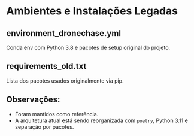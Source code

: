 # Ambientes e Instalações Legadas

## environment_dronechase.yml
Conda env com Python 3.8 e pacotes de setup original do projeto.

## requirements_old.txt
Lista dos pacotes usados originalmente via pip.

## Observações:
- Foram mantidos como referência.
- A arquitetura atual está sendo reorganizada com `poetry`, Python 3.11 e separação por pacotes.
